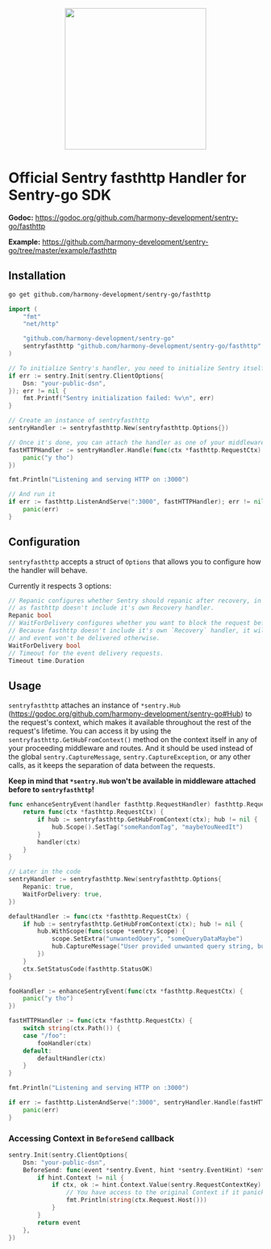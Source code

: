 <p align="center">
  <a href="https://sentry.io" target="_blank" align="center">
    <img src="https://sentry-brand.storage.googleapis.com/sentry-logo-black.png" width="280">
  </a>
  <br />
</p>

# Official Sentry fasthttp Handler for Sentry-go SDK

**Godoc:** https://godoc.org/github.com/harmony-development/sentry-go/fasthttp

**Example:** https://github.com/harmony-development/sentry-go/tree/master/example/fasthttp

## Installation

```sh
go get github.com/harmony-development/sentry-go/fasthttp
```

```go
import (
	"fmt"
	"net/http"

	"github.com/harmony-development/sentry-go"
	sentryfasthttp "github.com/harmony-development/sentry-go/fasthttp"
)

// To initialize Sentry's handler, you need to initialize Sentry itself beforehand
if err := sentry.Init(sentry.ClientOptions{
	Dsn: "your-public-dsn",
}); err != nil {
	fmt.Printf("Sentry initialization failed: %v\n", err)
}

// Create an instance of sentryfasthttp
sentryHandler := sentryfasthttp.New(sentryfasthttp.Options{})

// Once it's done, you can attach the handler as one of your middlewares
fastHTTPHandler := sentryHandler.Handle(func(ctx *fasthttp.RequestCtx) {
	panic("y tho")
})

fmt.Println("Listening and serving HTTP on :3000")

// And run it
if err := fasthttp.ListenAndServe(":3000", fastHTTPHandler); err != nil {
	panic(err)
}
```

## Configuration

`sentryfasthttp` accepts a struct of `Options` that allows you to configure how the handler will behave.

Currently it respects 3 options:

```go
// Repanic configures whether Sentry should repanic after recovery, in most cases it should be set to false,
// as fasthttp doesn't include it's own Recovery handler.
Repanic bool
// WaitForDelivery configures whether you want to block the request before moving forward with the response.
// Because fasthttp doesn't include it's own `Recovery` handler, it will restart the application,
// and event won't be delivered otherwise.
WaitForDelivery bool
// Timeout for the event delivery requests.
Timeout time.Duration
```

## Usage

`sentryfasthttp` attaches an instance of `*sentry.Hub` (https://godoc.org/github.com/harmony-development/sentry-go#Hub) to the request's context, which makes it available throughout the rest of the request's lifetime.
You can access it by using the `sentryfasthttp.GetHubFromContext()` method on the context itself in any of your proceeding middleware and routes.
And it should be used instead of the global `sentry.CaptureMessage`, `sentry.CaptureException`, or any other calls, as it keeps the separation of data between the requests.

**Keep in mind that `*sentry.Hub` won't be available in middleware attached before to `sentryfasthttp`!**

```go
func enhanceSentryEvent(handler fasthttp.RequestHandler) fasthttp.RequestHandler {
	return func(ctx *fasthttp.RequestCtx) {
		if hub := sentryfasthttp.GetHubFromContext(ctx); hub != nil {
			hub.Scope().SetTag("someRandomTag", "maybeYouNeedIt")
		}
		handler(ctx)
	}
}

// Later in the code
sentryHandler := sentryfasthttp.New(sentryfasthttp.Options{
	Repanic: true,
	WaitForDelivery: true,
})

defaultHandler := func(ctx *fasthttp.RequestCtx) {
	if hub := sentryfasthttp.GetHubFromContext(ctx); hub != nil {
		hub.WithScope(func(scope *sentry.Scope) {
			scope.SetExtra("unwantedQuery", "someQueryDataMaybe")
			hub.CaptureMessage("User provided unwanted query string, but we recovered just fine")
		})
	}
	ctx.SetStatusCode(fasthttp.StatusOK)
}

fooHandler := enhanceSentryEvent(func(ctx *fasthttp.RequestCtx) {
	panic("y tho")
})

fastHTTPHandler := func(ctx *fasthttp.RequestCtx) {
	switch string(ctx.Path()) {
	case "/foo":
		fooHandler(ctx)
	default:
		defaultHandler(ctx)
	}
}

fmt.Println("Listening and serving HTTP on :3000")

if err := fasthttp.ListenAndServe(":3000", sentryHandler.Handle(fastHTTPHandler)); err != nil {
	panic(err)
}
```

### Accessing Context in `BeforeSend` callback

```go
sentry.Init(sentry.ClientOptions{
	Dsn: "your-public-dsn",
	BeforeSend: func(event *sentry.Event, hint *sentry.EventHint) *sentry.Event {
		if hint.Context != nil {
			if ctx, ok := hint.Context.Value(sentry.RequestContextKey).(*fasthttp.RequestCtx); ok {
				// You have access to the original Context if it panicked
				fmt.Println(string(ctx.Request.Host()))
			}
		}
		return event
	},
})
```
